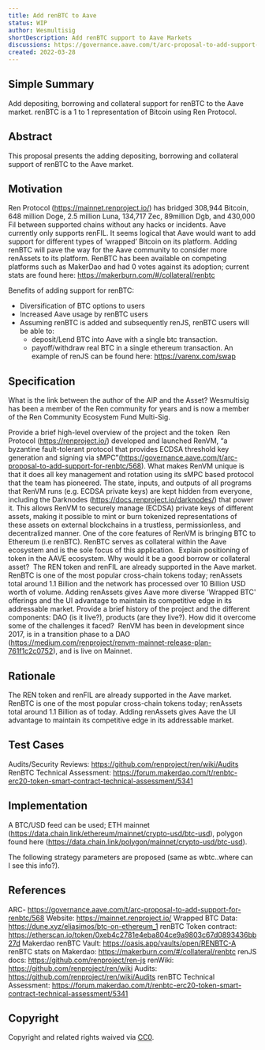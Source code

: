 ```yaml
---
title: Add renBTC to Aave
status: WIP
author: Wesmultisig
shortDescription: Add renBTC support to Aave Markets
discussions: https://governance.aave.com/t/arc-proposal-to-add-support-for-renbtc/568
created: 2022-03-28
---
```


## Simple Summary

Add depositing, borrowing and collateral support for renBTC to the Aave market. renBTC is a 1 to 1 representation of Bitcoin using Ren Protocol.

## Abstract

This proposal presents the adding depositing, borrowing and collateral support of renBTC to the Aave market. 

## Motivation

Ren Protocol (https://mainnet.renproject.io/) has bridged 308,944 Bitcoin, 648 million Doge, 2.5 million Luna, 134,717 Zec, 89million Dgb, and 430,000 Fil between supported chains without any hacks or incidents. Aave currently only supports renFIL. It seems logical that Aave would want to add support for different types of ‘wrapped’ Bitcoin on its platform. Adding renBTC will pave the way for the Aave community to consider more renAssets to its platform. RenBTC has been available on competing platforms such as MakerDao and had 0 votes against its adoption; current stats are found here: https://makerburn.com/#/collateral/renbtc

Benefits of adding support for renBTC:
- Diversification of BTC options to users
- Increased Aave usage by renBTC users
- Assuming renBTC is added and subsequently renJS, renBTC users will be able to:
  - deposit/Lend BTC into Aave with a single btc transaction.
  - payoff/withdraw real BTC in a single ethereum transaction. An example of renJS can be found here: https://varenx.com/swap 
    
## Specification

What is the link between the author of the AIP and the Asset? ​ Wesmultisig has been a member of the Ren community for years and is now a member of the Ren Community Ecosystem Fund Multi-Sig.

Provide a brief high-level overview of the project and the token ​ Ren Protocol (https://renproject.io/) developed and launched RenVM, “a byzantine fault-tolerant protocol that provides ECDSA threshold key generation and signing via sMPC”(https://governance.aave.com/t/arc-proposal-to-add-support-for-renbtc/568). What makes RenVM unique is that it does all key management and rotation using its sMPC based protocol that the team has pioneered. The state, inputs, and outputs of all programs that RenVM runs (e.g. ECDSA private keys) are kept hidden from everyone, including the Darknodes (https://docs.renproject.io/darknodes/) that power it. This allows RenVM to securely manage (ECDSA) private keys of different assets, making it possible to mint or burn tokenized representations of these assets on external blockchains in a trustless, permissionless, and decentralized manner. One of the core features of RenVM is bringing BTC to Ethereum (i.e renBTC). RenBTC serves as collateral within the Aave ecosystem and is the sole focus of this application. ​
Explain positioning of token in the AAVE ecosystem. Why would it be a good borrow or collateral asset? ​ The REN token and renFIL are already supported in the Aave market. RenBTC is one of the most popular cross-chain tokens today; renAssets total around 1.1 Billion and the network has processed over 10 Billion USD worth of volume. Adding renAssets gives Aave more diverse 'Wrapped BTC' offerings and the UI advantage to maintain its competitive edge in its addressable market. ​
Provide a brief history of the project and the different components: DAO (is it live?), products (are they live?). How did it overcome some of the challenges it faced? ​ RenVM has been in development since 2017, is in a transition phase to a DAO (https://medium.com/renproject/renvm-mainnet-release-plan-761f1c2c0752), and is live on Mainnet. ​

## Rationale

The REN token and renFIL are already supported in the Aave market. RenBTC is one of the most popular cross-chain tokens today; renAssets total around 1.1 Billion as of today. Adding renAssets gives Aave the UI advantage to maintain its competitive edge in its addressable market. 

## Test Cases

Audits/Security Reviews: https://github.com/renproject/ren/wiki/Audits
RenBTC Technical Assessment: https://forum.makerdao.com/t/renbtc-erc20-token-smart-contract-technical-assessment/5341

## Implementation

A BTC/USD feed can be used; ETH mainnet (https://data.chain.link/ethereum/mainnet/crypto-usd/btc-usd), polygon found here (https://data.chain.link/polygon/mainnet/crypto-usd/btc-usd).

The following strategy parameters are proposed (same as wbtc..where can I see this info?). 


## References

ARC- https://governance.aave.com/t/arc-proposal-to-add-support-for-renbtc/568
Website: https://mainnet.renproject.io/
Wrapped BTC Data: https://dune.xyz/eliasimos/btc-on-ethereum_1
renBTC Token contract: https://etherscan.io/token/0xeb4c2781e4eba804ce9a9803c67d0893436bb27d
Makerdao renBTC Vault: https://oasis.app/vaults/open/RENBTC-A
renBTC stats on Makerdao: https://makerburn.com/#/collateral/renbtc
renJS docs: https://github.com/renproject/ren-js
renWiki: https://github.com/renproject/ren/wiki
Audits: https://github.com/renproject/ren/wiki/Audits
renBTC Technical Assessment: https://forum.makerdao.com/t/renbtc-erc20-token-smart-contract-technical-assessment/5341

## Copyright

Copyright and related rights waived via [CC0](https://creativecommons.org/publicdomain/zero/1.0/).
